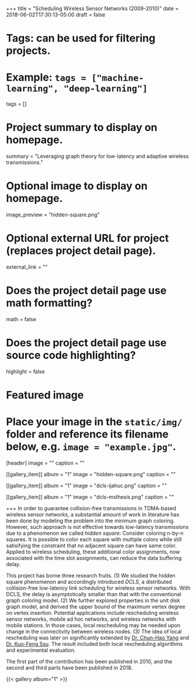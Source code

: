 +++
title = "Scheduling Wireless Sensor Networks (2009-2010)"
date = 2018-06-02T17:30:13-05:00
draft = false

# Tags: can be used for filtering projects.
# Example: `tags = ["machine-learning", "deep-learning"]`
tags = []

# Project summary to display on homepage.
summary = "Leveraging graph theory for low-latency and adaptive wireless transmissions."

# Optional image to display on homepage.
image_preview = "hidden-square.png"

# Optional external URL for project (replaces project detail page).
external_link = ""

# Does the project detail page use math formatting?
math = false

# Does the project detail page use source code highlighting?
highlight = false

# Featured image
# Place your image in the `static/img/` folder and reference its filename below, e.g. `image = "example.jpg"`.
[header]
image = ""
caption = ""

[[gallery_item]]
album = "1"
image = "hidden-square.png"
caption = ""

[[gallery_item]]
album = "1"
image = "dcls-ijahuc.png"
caption = ""

[[gallery_item]]
album = "1"
image = "dcls-msthesis.png"
caption = ""

+++
In order to guarantee collision-free transmissions in TDMA-based wireless sensor networks, a substantial amount of work in literature has been done by modeling the problem into the minimum graph coloring. However, such approach is not effective towards low-latency transmissions due to a phenomenon we called *hidden square*: Consider coloring n-by-n squares. It is possible to color each square with multiple colors while still satisifying the constraint that no adjacent square can have same color. Applied to wireless scheduling,
these additional color assignments, now associated with the time slot assignments, can reduce the data buffering delay.

This project has borne three research fruits. (1) We studied the hidden square phenomenon and accordingly introduced *DCLS*, a distributed collision-free low-latency link scheduling for wireless sensor networks. With DCLS, the delay is asymptotically smaller than that with the conventional graph coloring model. (2) We further explored properties in the unit disk graph model, and derived the upper bound of the maximum vertex degree on vertex insertion. Potential applications include rescheduling wireless sensor networks, mobile ad hoc networks, and wireless networks with mobile stations. In those cases, local rescheduling may be needed upon change in the connectivity between wireless nodes. (3) The idea of local rescheduling was later on significantly extended by [Dr. Chun-Hao Yang](https://dcl.ee.ncku.edu.tw/wordpress/?p=35) and [Dr. Kuo-Feng Ssu](https://dcl.ee.ncku.edu.tw/wordpress/?p=71). The result included both local rescheduling algorithms and experimental evaluation.

The first part of the contribution has been published in 2010, and the second and third parts have been published in 2018.

{{< gallery album="1" >}}
